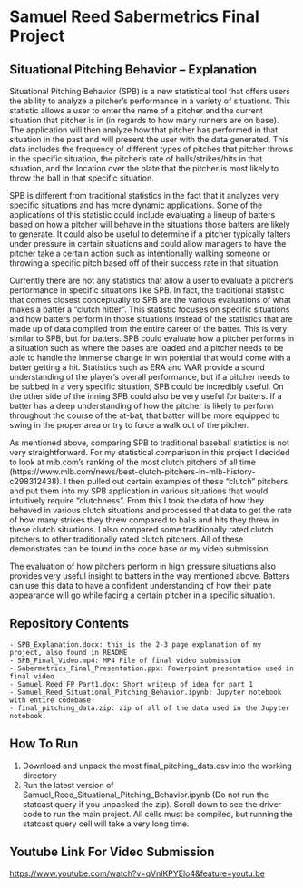 # Samuel Reed Sabermetrics Final Project
                
## Situational Pitching Behavior – Explanation    ##         
<p>
Situational Pitching Behavior (SPB) is a new statistical tool that offers users the ability to analyze a pitcher’s performance in a variety of situations. This statistic allows a user to enter the name of a pitcher and the current situation that pitcher is in (in regards to how many runners are on base). The application will then analyze how that pitcher has performed in that situation in the past and will present the user with the data generated. This data includes the frequency of different types of pitches that pitcher throws in the specific situation, the pitcher’s rate of balls/strikes/hits in that situation, and the location over the plate that the pitcher is most likely to throw the ball in that specific situation.    
	</p>
	<p>
	SPB is different from traditional statistics in the fact that it analyzes very specific situations and has more dynamic applications. Some of the applications of this statistic could include evaluating a lineup of batters based on how a pitcher will behave in the situations those batters are likely to generate. It could also be useful to determine if a pitcher typically falters under pressure in certain situations and could allow managers to have the pitcher take a certain action such as intentionally walking someone or throwing a specific pitch based off of their success rate in that situation.       
	</p>
	<p>Currently there are not any statistics that allow a user to evaluate a pitcher’s performance in specific situations like SPB. In fact, the traditional statistic that comes closest conceptually to SPB are the various evaluations of what makes a batter a “clutch hitter”. This statistic focuses on specific situations and how batters perform in those situations instead of the statistics that are made up of data compiled from the entire career of the batter. This is very similar to SPB, but for batters. SPB could evaluate how a pitcher performs in a situation such as where the bases are loaded and a pitcher needs to be able to handle the immense change in win potential that would come with a batter getting a hit. Statistics such as ERA and WAR provide a sound understanding of the player’s overall performance, but if a pitcher needs to be subbed in a very specific situation, SPB could be incredibly useful. On the other side of the inning SPB could also be very useful for batters. If a batter has a deep understanding of how the pitcher is likely to perform throughout the course of the at-bat, that batter will be more equipped to swing in the proper area or try to force a walk out of the pitcher.  </p>    
	<p>
	As mentioned above, comparing SPB to traditional baseball statistics is not very straightforward. For my statistical comparison in this project I decided to look at mlb.com’s ranking of the most clutch pitchers of all time (https://www.mlb.com/news/best-clutch-pitchers-in-mlb-history-c298312438). I then pulled out certain examples of these “clutch” pitchers and put them into my SPB application in various situations that would intuitively require “clutchness”. From this I took the data of how they behaved in various clutch situations and processed that data to get the rate of how many strikes they threw compared to balls and hits they threw in these clutch situations. I also compared some traditionally rated clutch pitchers to other traditionally rated clutch pitchers. All of these demonstrates can be found in the code base or my video submission. 
	</p>
	<p>
	The evaluation of how pitchers perform in high pressure situations also provides very useful insight to batters in the way mentioned above. Batters can use this data to have a confident understanding of how their plate appearance will go while facing a certain pitcher in a specific situation. 
	</p>

## Repository Contents ##
	- SPB_Explanation.docx: this is the 2-3 page explanation of my project, also found in README
	- SPB_Final_Video.mp4: MP4 File of final video submission
	- Sabermetrics_Final_Presentation.ppx: Powerpoint presentation used in final video
	- Samuel_Reed_FP_Part1.dox: Short writeup of idea for part 1
	- Samuel_Reed_Situational_Pitching_Behavior.ipynb: Jupyter notebook with entire codebase
	- final_pitching_data.zip: zip of all of the data used in the Jupyter notebook.


## How To Run ##    
  1) Download and unpack the most final_pitching_data.csv into the working directory
  2) Run the latest version of Samuel_Reed_Situational_Pitching_Behavior.ipynb (Do not run the statcast query if you unpacked the zip). Scroll down to see the driver code to run the main project. All cells must be compiled, but running the statcast query cell will take a very long time.
  

## Youtube Link For Video Submission #
 https://www.youtube.com/watch?v=qVnlKPYElo4&feature=youtu.be
